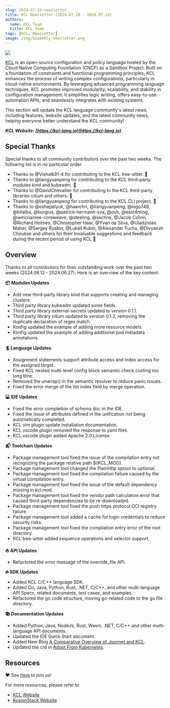 ```yaml
---
slug: 2024-07-24-newsletter
title: KCL Newsletter (2024.07.10 - 2024.07.24)
authors:
  name: KCL Team
  title: KCL Team
tags: [KCL, Newsletter]
image: /img/biweekly-newsletter.png
---
```


![](/img/biweekly-newsletter.png)

[KCL](https://github.com/kcl-lang/kcl) is an open-source configuration and policy language hosted by the Cloud Native Computing Foundation (CNCF) as a Sandbox Project. Built on a foundation of constraints and functional programming principles, KCL enhances the process of writing complex configurations, particularly in cloud-native environments. By leveraging advanced programming language techniques, KCL promotes improved modularity, scalability, and stability in configuration management. It simplifies logic writing, offers easy-to-use automation APIs, and seamlessly integrates with existing systems.

This section will update the KCL language community's latest news, including features, website updates, and the latest community news, helping everyone better understand the KCL community!

**_KCL Website: [https://kcl-lang.io](https://kcl-lang.io)_**

## Special Thanks

Special thanks to all community contributors over the past two weeks. The following list is in no particular order:

- Thanks to @Vishalk91-4 for contributing to the KCL tree-sitter. 🙌
- Thanks to @liangyuanpeng for contributing to the KCL third-party modules kind and kubeadm. 🙌
- Thanks to @DavidChevallier for contributing to the KCL third-party libraries cilium and others. 🙌
- Thanks to @liangyuanpeng for contributing to the KCL CLI project. 🙌
- Thanks to @eshepelyuk, @haarchri, @liangyuanpeng, @logo749, @bilalba, @borgius, @patrick-hermann-sva, @ovk, @east4ming, @wmcnamee-coreweave, @steeling, @sschne, @Jacob Colvin, @Richard Holmes, @Christopher Haar, @Yvan da Silva, @Uladzislau Maher, @Sergey Ryabin, @Lukáš Kubín, @Alexander Fuchs, @Divyansh Choukse and others for their invaluable suggestions and feedback during the recent period of using KCL 🙌

## Overview

Thanks to all contributors for their outstanding work over the past two weeks (2024.06.12 - 2024.06.27). Here is an overview of the key content:

**📦️ Modules Updates**

- Add new third-party library kind that supports creating and managing clusters.
- Third party library kubeadm updated some fields.
- Third party library external-secrets updated to version 0.1.1.
- Third party library cilium updated to version 0.1.2, removing the duplicate declaration of regex.match.
- Konfig updated the example of adding more resource models.
- Konfig updated the example of adding additional pod metadata annotations.

**🏄 Language Updates**

- Assignment statements support attribute access and index access for the assigned target.
- Fixed KCL nested multi-level config block semantic check costing too long time.
- Removed the unwrap() in the semantic resolver to reduce panic issues.
- Fixed the error merge of the list index field by merge operation.

**💻 IDE Updates**

- Fixed the error completion of schema doc in the IDE.
- Fixed the issue of attributes defined in the unification not being automatically completed.
- KCL vim plugin update installation documentation.
- KCL vscode plugin removed the response to yaml files.
- KCL vscode plugin added Apache 2.0 License.

**📬️ Toolchain Updates**

- Package management tool fixed the issue of the compilation entry not recognizing the package relative path ${KCL_MOD}.
- Package management tool changed the PlainHttp option to optional.
- Package management tool fixed the compilation failure caused by the virtual compilation entry.
- Package management tool fixed the issue of the default dependency missing in kcl.mod.
- Package management tool fixed the vendor path calculation error that caused third-party dependencies to be re-downloaded.
- Package management tool fixed the push https protocol OCI registry failure.
- Package management tool added a cache for login credentials to reduce security risks.
- Package management tool fixed the compilation entry error of the root directory.
- KCL tree-sitter added sequence operations and selector support.

**⛵️ API Updates**

- Refactored the error message of the override_file API.

**🔥 SDK Updates**

- Added KCL C/C++ language SDK.
- Added Go, Java, Python, Rust, .NET, C/C++, and other multi-language API Specs, related documents, test cases, and examples.
- Refactored the go code structure, moving go-related code to the go file directory.

**📚️ Documentation Updates**

- Added Python, Java, NodeJs, Rust, Wasm, .NET, C/C++ and other multi-language API documents.
- Updated the IDE Quick Start document.
- Added New Blog [A Comparative Overview of Jsonnet and KCL](https://www.kcl-lang.io/blog/2024-07-22-jsonnet-kcl-comparison).
- Updated the crd in [Adopt From Kubernetes](https://www.kcl-lang.io/docs/user_docs/guides/working-with-k8s/adopt-from-kubernetes).

## Resources

❤️ See [here](https://github.com/kcl-lang/community) to join us!

For more resources, please refer to

- [KCL Website](https://kcl-lang.io/)
- [KusionStack Website](https://kusionstack.io/)
